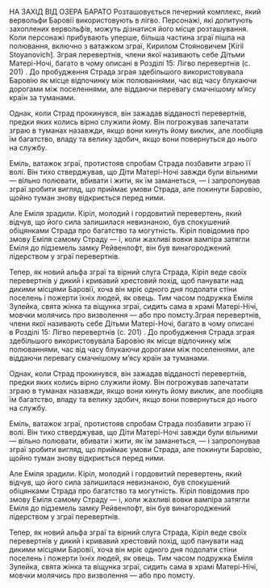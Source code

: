 НА ЗАХІД ВІД ОЗЕРА БАРАТО Розташовується печерний комплекс, який вервольфи Баровії використовують в лігво. Персонажі, які допитують захоплених вервольфів, можуть дізнатися його місце розташування. Коли персонажі прибувають уперше, більша частина зграї пішла на полювання, включно з ватажком зграї, Кирилом Стояновичем [Kiril Stoyanovich].
Зграя перевертнів, члени якої називають себе Дітьми Матері-Ночі, багато в чому описані в Розділі 15: Лігво перевертнів (с. 201) . До пробудження Страда зграя здебільшого використовувала Баровію як місце відпочинку між полюваннями, час від часу блукаючи дорогами між поселеннями, але віддаючи перевагу смачнішому м’ясу країн за туманами.

Однак, коли Страд прокинувся, він зажадав відданості перевертнів, предки яких колись вірно служили йому. Він погрожував запечатати зграю в туманах назавжди, якщо вони кинуть йому виклик, але пообіцяв їм багатство, владу та велику здобич, якщо вони повернуться до нього на службу.

Еміль, ватажок зграї, протистояв спробам Страда позбавити зграю її волі. Він тихо стверджував, що Діти Матері-Ночі завжди були вільними — вільно полювати, вбивати і жити, як їм заманеться, — і запропонував зграї зробити вигляд, що приймає умови Страда, але покинути Баровію, щойно туман знову відкриється перед ними.

Але Еміля зрадили. Кіріл, молодий і гордовитий перевертень, який відчув, що його сила залишилася невизнаною, був спокушений обіцянками Страда про багатство та могутність. Кіріл повідомив про змову Еміля самому Страду — і, коли жахливі вовки вампіра затягли Еміля до підземель замку Рейвенлофт, він був винагороджений лідерством у зграї перевертнів.

Тепер, як новий альфа зграї та вірний слуга Страда, Кіріл веде своїх перевертнів у дикий і кривавий хрестовий похід, щоб панувати над дикими місцями Баровії, хоча він мріє одного дня подолати стіни поселень і пожерти їхніх людей, як овець. Тим часом подружка Еміля Зулейка, свята жінка та віщунка зграї, сидить сама в храмі Матері-Нічі, мовчки молячись про визволення — або про помсту.Зграя перевертнів, члени якої називають себе Дітьми Матері-Ночі, багато в чому описані в Розділі 15: Лігво перевертнів (с. 201) . До пробудження Страда зграя здебільшого використовувала Баровію як місце відпочинку між полюваннями, час від часу блукаючи дорогами між поселеннями, але віддаючи перевагу смачнішому м’ясу країн за туманами.

Однак, коли Страд прокинувся, він зажадав відданості перевертнів, предки яких колись вірно служили йому. Він погрожував запечатати зграю в туманах назавжди, якщо вони кинуть йому виклик, але пообіцяв їм багатство, владу та велику здобич, якщо вони повернуться до нього на службу.

Еміль, ватажок зграї, протистояв спробам Страда позбавити зграю її волі. Він тихо стверджував, що Діти Матері-Ночі завжди були вільними — вільно полювати, вбивати і жити, як їм заманеться, — і запропонував зграї зробити вигляд, що приймає умови Страда, але покинути Баровію, щойно туман знову відкриється перед ними.

Але Еміля зрадили. Кіріл, молодий і гордовитий перевертень, який відчув, що його сила залишилася невизнаною, був спокушений обіцянками Страда про багатство та могутність. Кіріл повідомив про змову Еміля самому Страду — і, коли жахливі вовки вампіра затягли Еміля до підземель замку Рейвенлофт, він був винагороджений лідерством у зграї перевертнів.

Тепер, як новий альфа зграї та вірний слуга Страда, Кіріл веде своїх перевертнів у дикий і кривавий хрестовий похід, щоб панувати над дикими місцями Баровії, хоча він мріє одного дня подолати стіни поселень і пожерти їхніх людей, як овець. Тим часом подружка Еміля Зулейка, свята жінка та віщунка зграї, сидить сама в храмі Матері-Нічі, мовчки молячись про визволення — або про помсту.